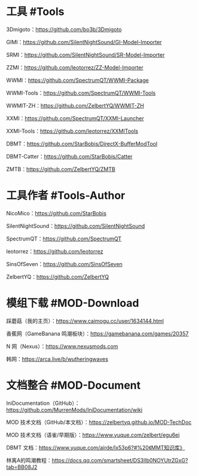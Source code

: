 # 工具 #Tools
3Dmigoto：https://github.com/bo3b/3Dmigoto

GIMI：https://github.com/SilentNightSound/GI-Model-Importer

SRMI：https://github.com/SilentNightSound/SR-Model-Importer

ZZMI：https://github.com/leotorrez/ZZ-Model-Importer

WWMI：https://github.com/SpectrumQT/WWMI-Package

WWMI-Tools：https://github.com/SpectrumQT/WWMI-Tools

WWMIT-ZH：https://github.com/ZelbertYQ/WWMIT-ZH

XXMI：https://github.com/SpectrumQT/XXMI-Launcher

XXMI-Tools：https://github.com/leotorrez/XXMITools

DBMT：https://github.com/StarBobis/DirectX-BufferModTool

DBMT-Catter：https://github.com/StarBobis/Catter

ZMTB：https://github.com/ZelbertYQ/ZMTB

# 工具作者 #Tools-Author

NicoMico：https://github.com/StarBobis

SilentNightSound：https://github.com/SilentNightSound

SpectrumQT：https://github.com/SpectrumQT

leotorrez：https://github.com/leotorrez

SinsOfSeven：https://github.com/SinsOfSeven

ZelbertYQ：https://github.com/ZelbertYQ

# 模组下载 #MOD-Download

踩蘑菇（我的主页）：https://www.caimogu.cc/user/1634144.html

香蕉网（GameBanana 鸣潮板块）：https://gamebanana.com/games/20357

N 网（Nexus）：https://www.nexusmods.com

韩网：https://arca.live/b/wutheringwaves

# 文档整合 #MOD-Document

IniDocumentation（GitHub）：https://github.com/MurrenMods/IniDocumentation/wiki

MOD 技术文档（GitHub/本文档）：https://zelbertyq.github.io/MOD-TechDoc

MOD 技术文档（语雀/早期版）：https://www.yuque.com/zelbert/egu6ei

DBMT 文档：https://www.yuque.com/airde/lx53p6?#%20《MMT知识库》

林离A的鸣潮教程：https://docs.qq.com/smartsheet/DS3lIb0NOYUtrZGxG?tab=BB08J2
